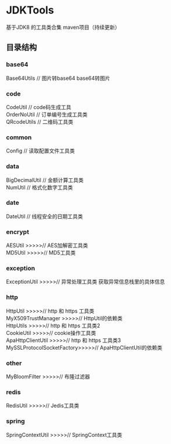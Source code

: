 # JDKTools
基于JDK8 的工具类合集 maven项目（持续更新）

## 目录结构

### base64
Base64Utils                 // 图片转base64 base64转图片<br>
 
### code
CodeUtil                    // code码生成工具<br>
OrderNoUtil                 // 订单编号生成工具类<br>
QRcodeUtils                 // 二维码工具类<br>
   
### common
Config                      // 读取配置文件工具类

### data
BigDecimalUtil              // 金额计算工具类<br>
NumUtil                     // 格式化数字工具类<br>
      
### date
DateUtil                    // 线程安全的日期工具类<br>
 
### encrypt
AESUtil                   >>>>>// AES加解密工具类<br>
MD5Util                   >>>>>// MD5工具类<br>
 
### exception
ExceptionUtil             >>>>>// 异常处理工具类 获取异常信息栈里的具体信息<br>
 
### http
HttpUtil                  >>>>>// http 和 https 工具类<br>
MyX509TrustManager        >>>>>// HttpUtil的依赖类<br>
HttpUtils                 >>>>>// http 和 https 工具类2<br>
CookieUtil                >>>>>// cookie操作工具类<br>
ApaHttpClientUtil         >>>>>// http 和 https 工具类3<br>
MySSLProtocolSocketFactory>>>>>// ApaHttpClientUtil的依赖类<br>
   
### other
MyBloomFilter             >>>>>// 布隆过滤器<br>
   
### redis
RedisUtil                 >>>>>// Jedis工具类<br>
       
### spring
SpringContextUtil         >>>>>// SpringContext工具类<br>
  
  

